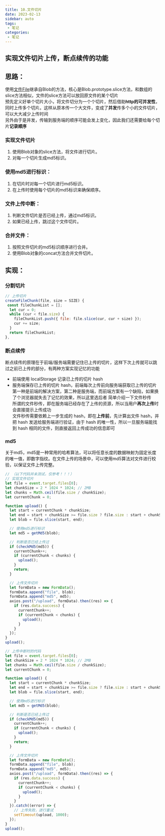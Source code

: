 ```yaml
---
title: 10.文件切片
date: 2023-02-13
sidebar: auto
tags:
 - 笔记
categories:
 - 笔记
---
```


## 实现文件切片上传，断点续传的功能
## 思路：
使用[文件File](https://developer.mozilla.org/zh-CN/docs/Web/API/File)继承自Blob的方法，核心是Blob.prototype.slice方法，和数组的slice方法相似，文件的slice方法可以放回原文件的某个切片<br />
预先定义好单个切片大小，将文件切分为一个个切片，然后借助**http的可并发性**，同时上传多个切片。这样从原本传一个大文件，变成了**并发**传多个小的文件切片，可以大大减少上传时间<br />
另外由于是并发，传输到服务端的顺序可能会发上变化，因此我们还需要给每个切片**记录顺序**

### 实现文件切片
1. 使用Blob对象的slice方法，将文件进行切片。
2. 对每一个切片生成md5标识。
### 使用md5进行标识：
1. 在切片时对每一个切片进行md5标识。
2. 在上传时使用每个切片的md5标识来确保顺序。
### 文件上传中断：
1. 判断文件切片是否已经上传，通过md5标识。
2. 如果已经上传，跳过这个文件切片。
### 合并文件：
1. 按照文件切片的md5标识顺序进行合并。
2. 使用Blob对象的concat方法合并文件切片。



## 实现：
### 分割切片
```js
// 上传切片
createFileChunk(file, size = SIZE) {
 const fileChunkList = [];
  let cur = 0;
  while (cur < file.size) {
    fileChunkList.push({ file: file.slice(cur, cur + size) });
    cur += size;
  }
  return fileChunkList;
},
```

### 断点续传
断点续传的原理在于前端/服务端需要记住已上传的切片，这样下次上传就可以跳过之前已上传的部分，有两种方案实现记忆的功能<br />
- 前端使用 localStorage 记录已上传的切片 hash
- 服务端保存已上传的切片 hash，前端每次上传前向服务端获取已上传的切片
第一种是前端的解决方案，第二种是服务端，而前端方案有一个缺陷，如果换了个浏览器就失去了记忆的效果，所以这里选后者
简单介绍一下文件秒传<br />
所谓的文件秒传，即在服务端已经存在了上传的资源，所以当用户**再次上传**时会直接提示上传成功<br />
文件秒传需要依赖上一步生成的 hash，即在**上传前**，先计算出文件 hash，并把 hash 发送给服务端进行验证，由于 hash 的唯一性，所以一旦服务端能找到 hash 相同的文件，则直接返回上传成功的信息即可
### md5
关于md5，md5是一种常用的哈希算法，可以将任意长度的数据映射为固定长度的唯一值，即数字指纹。在文件上传的场景中，可以使用md5算法对文件进行校验，以保证文件上传完整。

```js
// （以下代码并未测试，仅参考！！！）
// 实现文件切片
let file = event.target.files[0];
let chunkSize = 2 * 1024 * 1024; // 2MB
let chunks = Math.ceil(file.size / chunkSize);
let currentChunk = 0;

function upload() {
  let start = currentChunk * chunkSize;
  let end = start + chunkSize >= file.size ? file.size : start + chunkSize;
  let blob = file.slice(start, end);

  // 使用md5进行标识
  let md5 = getMd5(blob);

  // 判断是否已经上传过
  if (checkMd5(md5)) {
    currentChunk++;
    if (currentChunk < chunks) {
      upload();
    }
    return;
  }

  // 上传文件切片
  let formData = new FormData();
  formData.append("file", blob);
  formData.append("md5", md5);
  axios.post("/upload", formData).then((res) => {
    if (res.data.success) {
      currentChunk++;
      if (currentChunk < chunks) {
        upload();
      }
    }
  });
}
upload();
```

```js
// 上传中断时的代码
let file = event.target.files[0];
let chunkSize = 2 * 1024 * 1024; // 2MB
let chunks = Math.ceil(file.size / chunkSize);
let currentChunk = 0;

function upload() {
  let start = currentChunk * chunkSize;
  let end = start + chunkSize >= file.size ? file.size : start + chunkSize;
  let blob = file.slice(start, end);

  // 使用md5进行标识
  let md5 = getMd5(blob);

  // 判断是否已经上传过
  if (checkMd5(md5)) {
    currentChunk++;
    if (currentChunk < chunks) {
      upload();
    }
    return;
  }

  // 上传文件切片
  let formData = new FormData();
  formData.append("file", blob);
  formData.append("md5", md5);
  axios.post("/upload", formData).then((res) => {
    if (res.data.success) {
      currentChunk++;
      if (currentChunk < chunks) {
        upload();
      }
    }
  }).catch((error) => {
    // 上传失败，进行重试
    setTimeout(upload, 1000);
  });
}
upload();
```